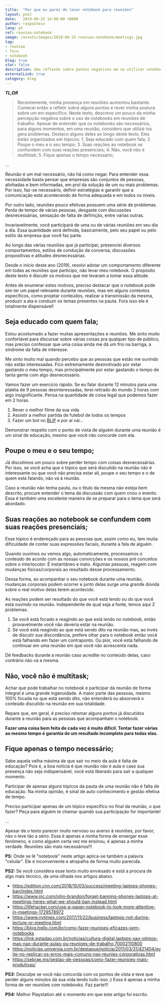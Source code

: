 ```yaml
---
title:  "Por que eu parei de levar notebook para reuniões"
layout: post
date:   2019-09-25 14:00:00 +0000
author: ravpacheco
lang: pt
ref: reuniao-notebook
image: /assets/images/2019-09-25-reuniao-notebook/meetings.jpg
tag: 
- reuniao
- foco
- notebook
blog: true
star: false
description: Uma reflexão sobre pontos negativos em se utilizar notebook em reuniões corporativas.
externalLink: true
category: blog
---
```


***TL;DR***

> Recentemente, minha presença em reuniões aumentou bastante. Comecei então a refletir sobre alguns pontos e rever minha postura sobre um em específico. Neste texto, descrevo um pouco da minha percepção negativa sobre o uso de notebooks em reuniões de trabalho. Apesar de entender que os notebooks são necessários, para alguns momentos, em uma reunião, considero que utilizá-los gera problemas. Destaco alguns deles ao longo deste texto. Eles estão organizados em tópicos: 1. Seja educado com quem fala; 2. Poupe o meu e o seu tempo; 3. Suas reações ao notebook se confundem com suas reações presenciais; 4. Não, você não é *multitask*; 5. Fique apenas o tempo necessário;

...

Reunião é um mal necessário, não há como negar. Para entender essa necessidade basta pensar que empresas são conjuntos de pessoas, alinhadas e bem informadas, em prol da solução de um ou mais problemas. Por isso, faz-se necessário, definir estratégias e garantir que a comunicação está acontecendo de forma adequada e em todos os níveis.

Por outro lado, reuniões pouco efetivas possuem uma série de problemas. Perda de tempo de várias pessoas, desgaste com discussões desnecessárias, sensação de falta de definição, entre várias outras.

Invariavelmente, você participará de uma ou de várias reuniões em seu dia a dia. Essa quantidade será definida, basicamente, pelo seu papel ou pelo estilo da empresa que você faz parte.

Ao longo das várias reuniões que já participei, presenciei diversos comportamentos, estilos de condução da conversa, discussões propositivas e atitudes desnecessárias.

Desde o início deste ano (2019), resolvi adotar um comportamento diferente em todas as reuniões que participo, não levar meu notebook. O propósito deste texto é discutir os motivos que me levaram a tomar essa atitude.

Antes de enumerar estes motivos, preciso destacar que o notebook pode sim ter um papel relevante durante reuniões, mas em alguns contextos específicos, como projetar conteúdos, realizar a transmissão da mesma, produzir a ata e conduzir os temas presentes na pauta. Fora isso ele é totalmente dispensável!

## Seja educado com quem fala;

Estou acostumado a fazer muitas apresentações e reuniões. Me sinto muito confortável para discursar sobre várias coisas pra qualquer tipo de público, mas preciso confessar que uma coisa ainda me dá um frio na barriga, a síndrome da falta de interesse. 

Me sinto muito mal quando percebo que as pessoas que estão me ouvindo não estão interessadas. Fico extremamente desmotivado por estar gastando o meu tempo, mas principalmente por estar gastando o tempo de tanta gente com algo desnecessário.

Vamos fazer um exercício rápido. Se eu falar durante 12 minutos para uma platéia de 9 pessoas desinteressadas, terei retirado do mundo 2 horas com algo insignificante. Pensa na quantidade de coisa legal que podemos fazer em 2 horas.

1. Rever o melhor filme da sua vida
2. Assistir a melhor partida de futebol de todos os tempos
3. Fazer um bot no [BLiP](https://blip.ai) e por aí vai...

Demonstrar respeito com o ponto de vista de alguém durante uma reunião é um sinal de educação, mesmo que você não concorde com ela.

## Poupe o meu e o seu tempo;

Já discutimos um pouco sobre perder tempo com coisas desnecessárias. Por isso, se você acha que o tópico que será discutido na reunião não é interessante ou que você não precisa estar ali, poupe o seu tempo e o de quem está falando, não vá à reunião.

Caso a reunião não tenha pauta, ou o título da mesma não esteja bem descrito, procure entender o tema da discussão com quem criou o evento. Essa é também uma excelente maneira de se preparar para o tema que será abordado.

## Suas reações ao notebook se confundem com suas reações presenciais;

Esse tópico é endereçado para as pessoas que, assim como eu, tem muita dificuldade de conter suas expressões faciais, durante a fala de alguém.

Quando ouvimos ou vemos algo, automaticamente, processamos o conteúdo de acordo com as nossas convicções e os nossos pré conceitos sobre o interlocutor. É instantâneo e inato. Algumas pessoas, reagem com mudanças físicas/corporais ao resultado desse processamento.

Dessa forma, ao acompanhar o seu notebook durante uma reunião, mudanças corporais podem ocorrer e junto delas surge uma grande dúvida sobre o real motivo delas terem acontecido.

As reações podem ser resultado do que você está lendo ou do que você está ouvindo na reunião. Independente de qual seja a fonte, temos aqui 2 problemas.

1. Se você está focado e reagindo ao que está lendo no notebook, então provavelmente você não deveria estar na reunião.
2. Se você está reagindo ao que está sendo dito na reunião mas, ao invés de discutir sua discordância, prefere olhar para o notebook então você está falhando em fazer um contraponto. Ou pior, você está falhando de continuar em uma reunião em que você não acrescenta nada.

Dê feedbacks durante a reunião caso acredite no conteúdo delas, caso contrário não vá a mesma.

## Não, você não é multitask;

Achar que pode trabalhar no notebook e participar da reunião de forma integral é uma grande ingenuidade. A maior parte das pessoas, mesmo 100% focada no que está sendo dito, não entenderá ou absorverá o conteúdo discutido na reunião em sua totalidade. 

Repare que, em geral, é preciso retomar alguns pontos já discutidos durante a reunião para as pessoas que acompanham o notebook.

**Fazer uma coisa bem feita de cada vez é muito difícil. Tentar fazer várias ao mesmo tempo é garantia de um resultado incompleto para todas elas.**

## Fique apenas o tempo necessário;

Sabe aquela velha máxima de que sair no meio da aula é falta de educação? Pois é, a boa notícia é que reunião não é aula e caso sua presença não seja indispensável, você está liberado para sair a qualquer momento.

Participar de apenas alguns tópicos da pauta de uma reunião não é falta de educação. Na minha opinião, é sinal de auto conhecimento e gestão efetiva de tempo.

Preciso participar apenas de um tópico específico no final da reunião, o que fazer? Peça para alguém te chamar quando sua participação for importante!

...

Apesar de o texto parecer muito nervoso ou averso à reuniões, por favor, não o leve tão a sério. Essa é apenas a minha forma de enxergar esse fenômeno, e como alguém certa vez me ensinou, é apenas a minha verdade. Reuniões são mals necessários!!!


**PS:** Onde se lê "notebook" neste artigo aplica-se também a palavra "celular". Ele é inconveniente e atrapalha de forma muito parecida. 

**PS2:** Se você considera esse texto muito enviesado e está a procura de algo mais técnico, da uma olhada nos artigos abaixo.

* https://edition.cnn.com/2018/10/03/success/meeting-laptops-phones-ban/index.html
* https://www.inc.com/john-brandon/forget-banning-phones-laptops-at-meetings-heres-what-we-should-ban-instead.html
* https://lifehacker.com/use-a-paper-notebook-to-look-more-attentive-in-meetings-1729578972
* https://www.nytimes.com/2017/11/22/business/laptops-not-during-lecture-or-meeting.html
* https://blog.trello.com/br/como-fazer-reunioes-eficazes-sem-notebooks
* https://link.estadao.com.br/noticias/cultura-digital,laptops-sao-otimos-mas-nao-durante-aulas-ou-reunioes-de-trabalho,70002110800
* https://noticias.universia.com.br/destaque/noticia/2011/03/31/421404/evite-no-replicar-os-erros-mais-comuns-nas-reunies-corporativas.html
* https://sebrae.ms/gestao-de-pessoas/como-fazer-reunioes-mais-produtivas/

**PS3:** Desculpe se você não concorda com os pontos de vista e teve que perder alguns minutos da sua vida lendo tudo isso ;)
Essa é apenas a minha forma de ver reuniões com notebooks. Faz parte!!!

**PS4:** Melhor Playstation até o momento em que este artigo foi escrito.